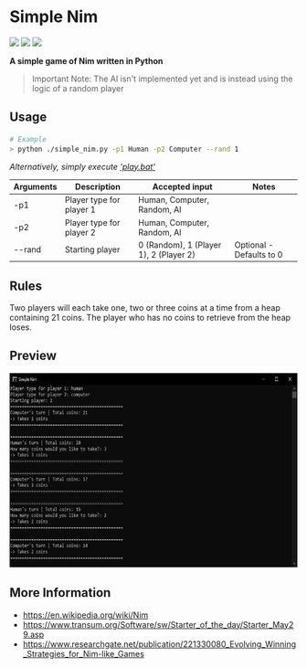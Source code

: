 # Simple Nim

[![](https://img.shields.io/badge/Language-Python-yellow.svg?style=flat)](https://en.wikipedia.org/wiki/Python_(programming_language)) 
[![](https://img.shields.io/github/languages/code-size/Tosox/Game-of-21?color=blue&label=Code%20size&style=flat)](https://github.com/Tosox/Game-of-21)
[![](https://tokei.rs/b1/github/TosoxDev/Game-of-21?color=red&label=Total%20lines&style=flat)](https://github.com/Tosox/Game-of-21)

**A simple game of Nim written in Python**

> Important Note: The AI isn't implemented yet and is instead using the logic of a random player

## Usage

```bash
# Example
> python ./simple_nim.py -p1 Human -p2 Computer --rand 1
```

_Alternatively, simply execute ['play.bat'](play.bat)_

| Arguments     | Description                | Accepted input                         | Notes                       |
|---------------|----------------------------|----------------------------------------|-----------------------------|
| -p1           | Player type for player 1   | Human, Computer, Random, AI            |                             |
| -p2           | Player type for player 2   | Human, Computer, Random, AI            |                             |
| --rand        | Starting player            | 0 (Random), 1 (Player 1), 2 (Player 2) | Optional - Defaults to 0    |

## Rules

Two players will each take one, two or three coins at a time from a heap containing 21 coins.
The player who has no coins to retrieve from the heap loses.

## Preview

<img src="readme-res/preview.jpg" width="650" height="340"/>

## More Information

* https://en.wikipedia.org/wiki/Nim
* https://www.transum.org/Software/sw/Starter_of_the_day/Starter_May29.asp
* https://www.researchgate.net/publication/221330080_Evolving_Winning_Strategies_for_Nim-like_Games
